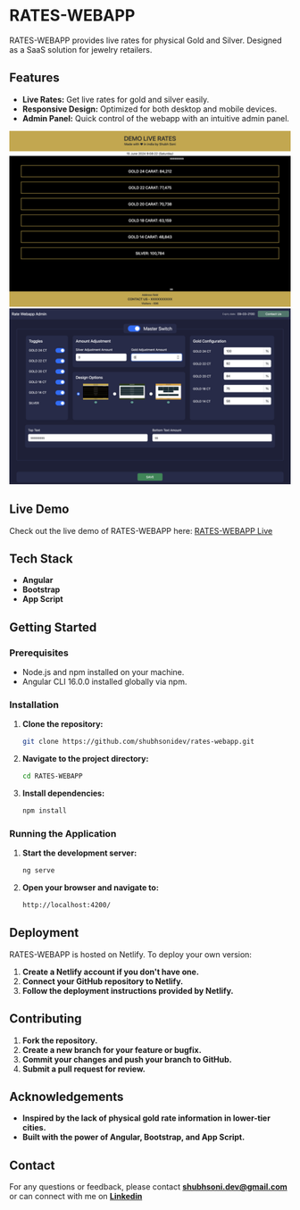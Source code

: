 # RATES-WEBAPP

RATES-WEBAPP provides live rates for physical Gold and Silver. Designed as a SaaS solution for jewelry retailers.

## Features

- **Live Rates:** Get live rates for gold and silver easily.
- **Responsive Design:** Optimized for both desktop and mobile devices.
- **Admin Panel:** Quick control of the webapp with an intuitive admin panel.

![Live Rates Screenshot](https://raw.githubusercontent.com/shubhsonidev/rates-webapp/main/img00002.png)
![Admin Panel Screenshot](https://raw.githubusercontent.com/shubhsonidev/rates-webapp/main/img00001.png)

## Live Demo

Check out the live demo of RATES-WEBAPP here: <a href="https://metalrates.netlify.app/" target="_blank">RATES-WEBAPP Live</a>

## Tech Stack

- **Angular**
- **Bootstrap**
- **App Script**

## Getting Started

### Prerequisites

- Node.js and npm installed on your machine.
- Angular CLI 16.0.0 installed globally via npm.

### Installation

1. **Clone the repository:**

    ```bash
    git clone https://github.com/shubhsonidev/rates-webapp.git
    ```

2. **Navigate to the project directory:**

    ```bash
    cd RATES-WEBAPP
    ```

3. **Install dependencies:**

    ```bash
    npm install
    ```

### Running the Application

1. **Start the development server:**

    ```bash
    ng serve
    ```

2. **Open your browser and navigate to:**

    ```bash
    http://localhost:4200/
    ```

## Deployment

RATES-WEBAPP is hosted on Netlify. To deploy your own version:

1. **Create a Netlify account if you don't have one.**
2. **Connect your GitHub repository to Netlify.**
3. **Follow the deployment instructions provided by Netlify.**

## Contributing

1. **Fork the repository.**
2. **Create a new branch for your feature or bugfix.**
3. **Commit your changes and push your branch to GitHub.**
4. **Submit a pull request for review.**

## Acknowledgements

- **Inspired by the lack of physical gold rate information in lower-tier cities.**
- **Built with the power of Angular, Bootstrap, and App Script.**

## Contact

For any questions or feedback, please contact **[shubhsoni.dev@gmail.com](mailto:shubhsoni.dev@gmail.com)**
or can connect with me on **[Linkedin](https://www.linkedin.com/in/shubh-soni-7b8590225/)**
